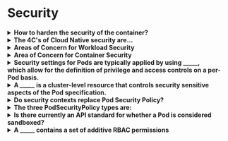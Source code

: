 # Security 

<details>
<summary>
<b>How to harden the security of the container?</b>
</summary>
containers:
- name: demo
 &nbsp;image: cloudnatived/demo:hello
<b> &nbsp;securityContext:
</b><strong>&nbsp; &nbsp;<font color="#ab1aff">readOnlyRootFilesystem: true</font></strong><b><font color="#ab1aff">
</font></b><strong>&nbsp; &nbsp;<i><font color="#ff5d83">runAsNonRoot: true</font></i></strong><b>
 &nbsp;&nbsp;&nbsp;runAsUser: 1000</b>
&nbsp; &nbsp;# setuid&nbsp;mechanism can temporarily gain the privileges of the user that&nbsp;<em>owns</em>&nbsp;the binary<b>
</b>&nbsp; &nbsp;allowPrivilegeEscalation: false
&nbsp; &nbsp;capabilities:&nbsp;&nbsp; &nbsp; &nbsp;drop: ["all"]&nbsp;&nbsp; &nbsp; &nbsp;drop: ["CHOWN", "NET_RAW", "SETPCAP"]&nbsp;&nbsp; &nbsp; &nbsp;add: ["NET_ADMIN"]<strong>
</strong>
</details>

<details>
<summary>
<b>The 4C's of Cloud Native security are...</b>
</summary>
Cloud, Clusters, Containers, Code
</details>

<details>
<summary>
<b>Areas of Concern for Workload Security</b>
</summary>
Authentication
RBAC API authorization&nbsp;
Secret and encryption management
Pod security policies
Network policies
TLS
</details>

<details>
<summary>
<b>Area of Concern for Container Security</b>
</summary>
OS and dependency scanning
Image signing and enforcement
Minimalising user privilege
</details>

<details>
<summary>
<b>Security settings for Pods are typically applied by using _____, which<span style="color: rgb(34, 34, 34);">&nbsp;allow for the definition of privilege and access controls on a per-Pod basis.</span></b>
</summary>
security contexts
</details>

<details>
<summary>
<b><span style="color: rgb(34, 34, 34);">A </span><i>_____</i><span style="color: rgb(34, 34, 34);">&nbsp;is a cluster-level resource that controls security sensitive aspects of the Pod specification.</span></b>
</summary>
Pod Security Policy
</details>

<details>
<summary>
<b>Do security contexts replace Pod Security Policy?</b>
</summary>
<span style="color: rgb(34, 34, 34);">Debatable. Numerous means of policy enforcement have arisen that augment or replace the use of PodSecurityPolicy.</span>
</details>

<details>
<summary>
<b>The three PodSecurityPolicy types are:</b>
</summary>
Privileged, Restricted, Default
</details>

<details>
<summary>
<b>Is there currently an API standard for whether a Pod is considered sandboxed?</b>
</summary>
No -&nbsp;<span style="color: rgb(34, 34, 34);">Sandbox Pods may be identified by the use of a sandboxed runtime (such as gVisor or Kata Containers), but there is no standard definition of what a sandboxed runtime is.</span>
</details>

<details>
<summary>
<b>A _____ contains a set of additive RBAC permissions</b>
</summary>
Role / Clusterrole
</details>

